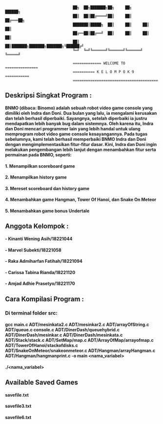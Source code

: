                                    ██╗  ██╗███████╗██╗     ██╗      ██████╗ 
                                   ██║  ██║██╔════╝██║     ██║     ██╔═══██╗
                                   ███████║█████╗  ██║     ██║     ██║   ██║
                                   ██╔══██║██╔══╝  ██║     ██║     ██║   ██║
                                   ██║  ██║███████╗███████╗███████╗╚██████╔╝
                                   ╚═╝  ╚═╝╚══════╝╚══════╝╚══════╝ ╚═════╝ 
                                         
                                   ============= WELCOME TO ===============
                                   ========== K E L O M P O K 9 ===========
                                   =======================================
                                   

## Deskripsi Singkat Program :
#### BNMO (dibaca: Binomo) adalah sebuah robot video game console yang dimiliki oleh Indra dan Doni. Dua bulan yang lalu, ia mengalami kerusakan dan telah berhasil diperbaiki. Sayangnya, setelah diperbaiki ia justru mendapatkan lebih banyak bug dalam sistemnya. Oleh karena itu, Indra dan Doni mencari programmer lain yang lebih handal untuk ulang memprogram robot video game console kesayangannya. Pada tugas sebelumnya, kami telah berhasil memperbaiki BNMO Indra dan Doni dengan mengimplementasikan fitur-fitur dasar. Kini, Indra dan Doni ingin melakukan pengembangan lebih lanjut dengan menambahkan fitur serta permainan pada BNMO, seperti:


####  1. Menampilkan scoreboard game
####  2. Menampilkan history game 
####  3. Mereset scoreboard dan history game
####  4. Menambahkan game Hangman, Tower Of Hanoi, dan Snake On Meteor
####  5. Menambahkan game bonus Undertale

## Anggota Kelompok :
#### - Kinanti Wening Asih/18221044	
#### - Marvel Subekti/18221058
#### - Raka Admiharfan Fatihah/18221094
#### - Carissa Tabina Rianda/18221120
#### - Amjad Adhie Prasetyo/18221170



## Cara Kompilasi Program :
### Di terminal folder src:
#### gcc main.c ADT/mesinkata2.c ADT/mesinkar2.c ADT/arrayOfString.c ADT/queue.c console.c ADT/DinerDash/queuehybrid.c ADT/DinerDash/mesinkar.c ADT/DinerDash/mesinkata.c ADT/Stack/stack.c  ADT/SetMap/map.c ADT/ArrayOfMap/arrayofmap.c ADT/TowerOfHanoi/stackofdisks.c ADT/SnakeOnMeteor/snakeonmeteor.c ADT/Hangman/arrayHangman.c ADT/Hangman/hangmanprint.c -o main <nama_variabel>
#### ./<nama_variabel>



## Available Saved Games
#### savefile.txt
#### savefile3.txt
#### savefile6.txt

